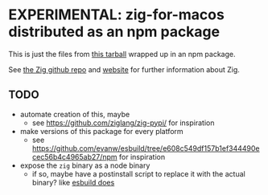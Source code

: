 # EXPERIMENTAL: zig-for-macos distributed as an npm package

This is just the files from [this tarball](https://ziglang.org/builds/zig-macos-x86_64-0.9.0-dev.1444+e2a2e6c14.tar.xz) wrapped up in an npm package.

See [the Zig github repo](https://github.com/ziglang/zig) and [website](https://ziglang.org/) for further information about Zig.

## TODO

- automate creation of this, maybe
  - see https://github.com/ziglang/zig-pypi/ for inspiration
- make versions of this package for every platform
  - see https://github.com/evanw/esbuild/tree/e608c549df157b1ef344490ecec56b4c4965ab27/npm for inspiration
- expose the `zig` binary as a node binary
  - if so, maybe have a postinstall script to replace it with the actual binary? like [esbuild does](https://github.com/evanw/esbuild/blob/29e8f9d36757141e293c3057d71f7dc1980999b0/lib/npm/node-install.ts)
